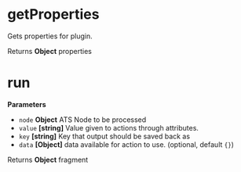# getProperties

Gets properties for plugin.

Returns **Object** properties

# run

**Parameters**

-   `node` **Object** ATS Node to be processed
-   `value` **[string]** Value given to actions through attributes.
-   `key` **[string]** Key that output should be saved back as
-   `data` **[Object]** data available for action to use. (optional, default `{}`)

Returns **Object** fragment
